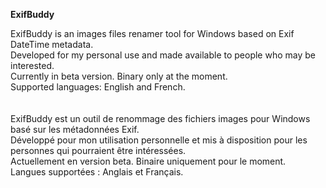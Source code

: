 **ExifBuddy**

ExifBuddy is an images files renamer tool for Windows based on Exif DateTime metadata.  
Developed for my personal use and made available to people who may be interested.  
Currently in beta version. Binary only at the moment.  
Supported languages: English and French.  
<br>
<br>
ExifBuddy est un outil de renommage des fichiers images pour Windows basé sur les métadonnées Exif.  
Développé pour mon utilisation personnelle et mis à disposition pour les personnes qui pourraient être intéressées.  
Actuellement en version beta. Binaire uniquement pour le moment.  
Langues supportées : Anglais et Français.  
